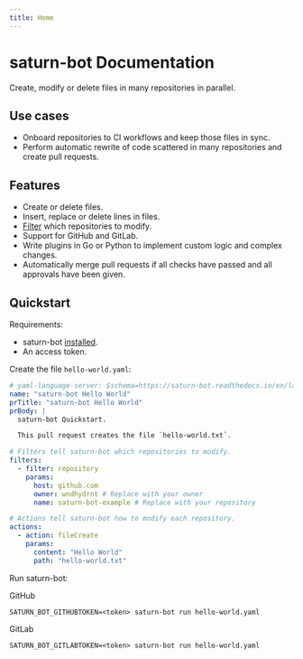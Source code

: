 ```yaml
---
title: Home
---
```


# saturn-bot Documentation

Create, modify or delete files in many repositories in parallel.

## Use cases

-   Onboard repositories to CI workflows and keep those files in sync.
-   Perform automatic rewrite of code scattered in many repositories and create pull requests.

## Features

-   Create or delete files.
-   Insert, replace or delete lines in files.
-   [Filter](./reference/task/filters/index.md) which repositories to modify.
-   Support for GitHub and GitLab.
-   Write plugins in Go or Python to implement custom logic and complex changes.
-   Automatically merge pull requests if all checks have passed and all approvals have been given.

## Quickstart

Requirements:

-   saturn-bot [installed](installation.md).
-   An access token.

Create the file `hello-world.yaml`:

```yaml title="hello-world.yaml"
# yaml-language-server: $schema=https://saturn-bot.readthedocs.io/en/latest/schemas/task.schema.json
name: "saturn-bot Hello World"
prTitle: "saturn-bot Hello World"
prBody: |
  saturn-bot Quickstart.

  This pull request creates the file `hello-world.txt`.

# Filters tell saturn-bot which repositories to modify.
filters:
  - filter: repository
    params:
      host: github.com
      owner: wndhydrnt # Replace with your owner
      name: saturn-bot-example # Replace with your repository

# Actions tell saturn-bot how to modify each repository.
actions:
  - action: fileCreate
    params:
      content: "Hello World"
      path: "hello-world.txt"
```

Run saturn-bot:

GitHub

```shell
SATURN_BOT_GITHUBTOKEN=<token> saturn-bot run hello-world.yaml
```

GitLab

```shell
SATURN_BOT_GITLABTOKEN=<token> saturn-bot run hello-world.yaml
```

